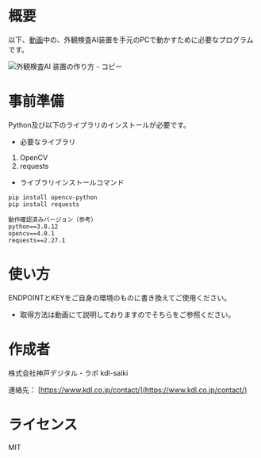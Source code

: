 # 概要
以下、[動画](https://youtu.be/W1bxrTNsAOw)中の、外観検査AI装置を手元のPCで動かすために必要なプログラムです。

![外観検査AI 装置の作り方 - コピー](https://user-images.githubusercontent.com/106806108/174254933-8e6b2675-5e21-4ffe-8d78-778a062fe72d.png)

# 事前準備
Python及び以下のライブラリのインストールが必要です。

- 必要なライブラリ
1. OpenCV
2. requests
- ライブラリインストールコマンド

```
pip install opencv-python
pip install requests
```
```
動作確認済みバージョン（参考）
python==3.8.12
opencv==4.0.1
requests==2.27.1
```


# 使い方

ENDPOINTとKEYをご自身の環境のものに書き換えてご使用ください。

- 取得方法は動画にて説明しておりますのでそちらをご参照ください。

# 作成者
株式会社神戸デジタル・ラボ kdl-saiki

連絡先： [https://www.kdl.co.jp/contact/](https://www.kdl.co.jp/contact/)

# ライセンス
MIT
